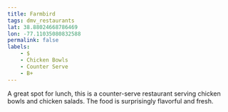 ```yaml
---
title: Farmbird
tags: dmv_restaurants
lat: 38.88024668786469
lon: -77.11035080832588
permalink: false
labels:
    - $
    - Chicken Bowls
    - Counter Serve
    - B+
---
```


A great spot for lunch, this is a counter-serve restaurant serving chicken bowls and chicken salads. The food is surprisingly flavorful and fresh.